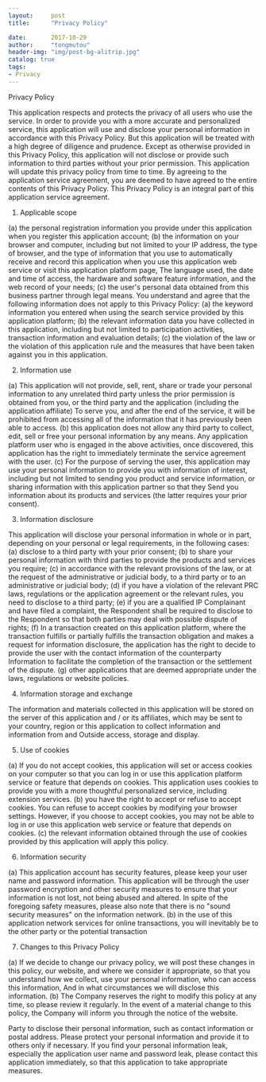 ```yaml
---
layout:     post
title:      "Privacy Policy"

date:       2017-10-29
author:     "tongmutou"
header-img: "img/post-bg-alitrip.jpg"
catalog: true
tags:
- Privacy
---
```


Privacy Policy

This application respects and protects the privacy of all users who use the service. In order to provide you with a more accurate and personalized service, this application will use and disclose your personal information in accordance with this Privacy Policy. But this application will be treated with a high degree of diligence and prudence. Except as otherwise provided in this Privacy Policy, this application will not disclose or provide such information to third parties without your prior permission. This application will update this privacy policy from time to time. By agreeing to the application service agreement, you are deemed to have agreed to the entire contents of this Privacy Policy. This Privacy Policy is an integral part of this application service agreement.

1. Applicable scope

(a) the personal registration information you provide under this application when you register this application account;
(b) the information on your browser and computer, including but not limited to your IP address, the type of browser, and the type of information that you use to automatically receive and record this application when you use this application web service or visit this application platform page, The language used, the date and time of access, the hardware and software feature information, and the web record of your needs;
(c) the user's personal data obtained from this business partner through legal means.
You understand and agree that the following information does not apply to this Privacy Policy:
(a) the keyword information you entered when using the search service provided by this application platform;
(b) the relevant information data you have collected in this application, including but not limited to participation activities, transaction information and evaluation details;
(c) the violation of the law or the violation of this application rule and the measures that have been taken against you in this application.

2. Information use

(a) This application will not provide, sell, rent, share or trade your personal information to any unrelated third party unless the prior permission is obtained from you, or the third party and the application (including the application affiliate) To serve you, and after the end of the service, it will be prohibited from accessing all of the information that it has previously been able to access.
(b) this application does not allow any third party to collect, edit, sell or free your personal information by any means. Any application platform user who is engaged in the above activities, once discovered, this application has the right to immediately terminate the service agreement with the user.
(c) For the purpose of serving the user, this application may use your personal information to provide you with information of interest, including but not limited to sending you product and service information, or sharing information with this application partner so that they Send you information about its products and services (the latter requires your prior consent).

3. Information disclosure

This application will disclose your personal information in whole or in part, depending on your personal or legal requirements, in the following cases:
(a) disclose to a third party with your prior consent;
(b) to share your personal information with third parties to provide the products and services you require;
(c) in accordance with the relevant provisions of the law, or at the request of the administrative or judicial body, to a third party or to an administrative or judicial body;
(d) if you have a violation of the relevant PRC laws, regulations or the application agreement or the relevant rules, you need to disclose to a third party;
(e) if you are a qualified IP Complainant and have filed a complaint, the Respondent shall be required to disclose to the Respondent so that both parties may deal with possible dispute of rights;
(f) In a transaction created on this application platform, where the transaction fulfills or partially fulfills the transaction obligation and makes a request for information disclosure, the application has the right to decide to provide the user with the contact information of the counterparty Information to facilitate the completion of the transaction or the settlement of the dispute.
(g) other applications that are deemed appropriate under the laws, regulations or website policies.

4. Information storage and exchange

The information and materials collected in this application will be stored on the server of this application and / or its affiliates, which may be sent to your country, region or this application to collect information and information from and Outside access, storage and display.

5. Use of cookies

(a) If you do not accept cookies, this application will set or access cookies on your computer so that you can log in or use this application platform service or feature that depends on cookies. This application uses cookies to provide you with a more thoughtful personalized service, including extension services.
(b) you have the right to accept or refuse to accept cookies. You can refuse to accept cookies by modifying your browser settings. However, if you choose to accept cookies, you may not be able to log in or use this application web service or feature that depends on cookies.
(c) the relevant information obtained through the use of cookies provided by this application will apply this policy.

6. Information security

(a) This application account has security features, please keep your user name and password information. This application will be through the user password encryption and other security measures to ensure that your information is not lost, not being abused and altered. In spite of the foregoing safety measures, please also note that there is no "sound security measures" on the information network.
(b) in the use of this application network services for online transactions, you will inevitably be to the other party or the potential transaction

7. Changes to this Privacy Policy

(a) If we decide to change our privacy policy, we will post these changes in this policy, our website, and where we consider it appropriate, so that you understand how we collect, use your personal information, who can access this information, And in what circumstances we will disclose this information.
(b) The Company reserves the right to modify this policy at any time, so please review it regularly. In the event of a material change to this policy, the Company will inform you through the notice of the website.

Party to disclose their personal information, such as contact information or postal address. Please protect your personal information and provide it to others only if necessary. If you find your personal information leak, especially the application user name and password leak, please contact this application immediately, so that this application to take appropriate measures.
